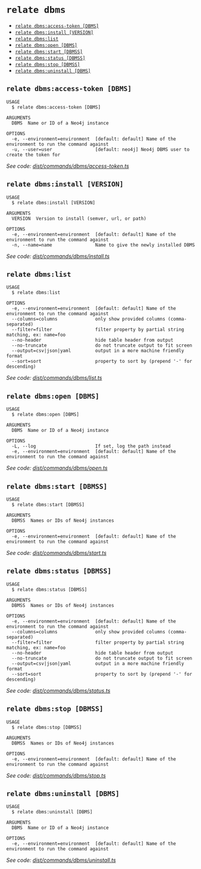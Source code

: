 `relate dbms`
=============



* [`relate dbms:access-token [DBMS]`](#relate-dbmsaccess-token-dbms)
* [`relate dbms:install [VERSION]`](#relate-dbmsinstall-version)
* [`relate dbms:list`](#relate-dbmslist)
* [`relate dbms:open [DBMS]`](#relate-dbmsopen-dbms)
* [`relate dbms:start [DBMSS]`](#relate-dbmsstart-dbmss)
* [`relate dbms:status [DBMSS]`](#relate-dbmsstatus-dbmss)
* [`relate dbms:stop [DBMSS]`](#relate-dbmsstop-dbmss)
* [`relate dbms:uninstall [DBMS]`](#relate-dbmsuninstall-dbms)

## `relate dbms:access-token [DBMS]`

```
USAGE
  $ relate dbms:access-token [DBMS]

ARGUMENTS
  DBMS  Name or ID of a Neo4j instance

OPTIONS
  -e, --environment=environment  [default: default] Name of the environment to run the command against
  -u, --user=user                [default: neo4j] Neo4j DBMS user to create the token for
```

_See code: [dist/commands/dbms/access-token.ts](https://github.com/neo-technology/daedalus/blob/v1.0.0/dist/commands/dbms/access-token.ts)_

## `relate dbms:install [VERSION]`

```
USAGE
  $ relate dbms:install [VERSION]

ARGUMENTS
  VERSION  Version to install (semver, url, or path)

OPTIONS
  -e, --environment=environment  [default: default] Name of the environment to run the command against
  -n, --name=name                Name to give the newly installed DBMS
```

_See code: [dist/commands/dbms/install.ts](https://github.com/neo-technology/daedalus/blob/v1.0.0/dist/commands/dbms/install.ts)_

## `relate dbms:list`

```
USAGE
  $ relate dbms:list

OPTIONS
  -e, --environment=environment  [default: default] Name of the environment to run the command against
  --columns=columns              only show provided columns (comma-separated)
  --filter=filter                filter property by partial string matching, ex: name=foo
  --no-header                    hide table header from output
  --no-truncate                  do not truncate output to fit screen
  --output=csv|json|yaml         output in a more machine friendly format
  --sort=sort                    property to sort by (prepend '-' for descending)
```

_See code: [dist/commands/dbms/list.ts](https://github.com/neo-technology/daedalus/blob/v1.0.0/dist/commands/dbms/list.ts)_

## `relate dbms:open [DBMS]`

```
USAGE
  $ relate dbms:open [DBMS]

ARGUMENTS
  DBMS  Name or ID of a Neo4j instance

OPTIONS
  -L, --log                      If set, log the path instead
  -e, --environment=environment  [default: default] Name of the environment to run the command against
```

_See code: [dist/commands/dbms/open.ts](https://github.com/neo-technology/daedalus/blob/v1.0.0/dist/commands/dbms/open.ts)_

## `relate dbms:start [DBMSS]`

```
USAGE
  $ relate dbms:start [DBMSS]

ARGUMENTS
  DBMSS  Names or IDs of Neo4j instances

OPTIONS
  -e, --environment=environment  [default: default] Name of the environment to run the command against
```

_See code: [dist/commands/dbms/start.ts](https://github.com/neo-technology/daedalus/blob/v1.0.0/dist/commands/dbms/start.ts)_

## `relate dbms:status [DBMSS]`

```
USAGE
  $ relate dbms:status [DBMSS]

ARGUMENTS
  DBMSS  Names or IDs of Neo4j instances

OPTIONS
  -e, --environment=environment  [default: default] Name of the environment to run the command against
  --columns=columns              only show provided columns (comma-separated)
  --filter=filter                filter property by partial string matching, ex: name=foo
  --no-header                    hide table header from output
  --no-truncate                  do not truncate output to fit screen
  --output=csv|json|yaml         output in a more machine friendly format
  --sort=sort                    property to sort by (prepend '-' for descending)
```

_See code: [dist/commands/dbms/status.ts](https://github.com/neo-technology/daedalus/blob/v1.0.0/dist/commands/dbms/status.ts)_

## `relate dbms:stop [DBMSS]`

```
USAGE
  $ relate dbms:stop [DBMSS]

ARGUMENTS
  DBMSS  Names or IDs of Neo4j instances

OPTIONS
  -e, --environment=environment  [default: default] Name of the environment to run the command against
```

_See code: [dist/commands/dbms/stop.ts](https://github.com/neo-technology/daedalus/blob/v1.0.0/dist/commands/dbms/stop.ts)_

## `relate dbms:uninstall [DBMS]`

```
USAGE
  $ relate dbms:uninstall [DBMS]

ARGUMENTS
  DBMS  Name or ID of a Neo4j instance

OPTIONS
  -e, --environment=environment  [default: default] Name of the environment to run the command against
```

_See code: [dist/commands/dbms/uninstall.ts](https://github.com/neo-technology/daedalus/blob/v1.0.0/dist/commands/dbms/uninstall.ts)_
